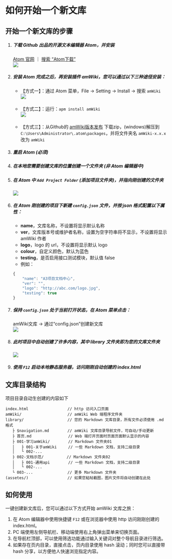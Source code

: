 # 如何开始一个新文库

## 开始一个新文库的步骤

1. ##### 下载 Github 出品的开源文本编辑器 Atom，并安装  
   [Atom 官网](https://atom.io/ "Atom官网") ｜ [搜索 “Atom下载”](https://www.baidu.com/s?wd=atom%E4%B8%8B%E8%BD%BD)  
   ![](https://amwiki.xf09.net/docs/assets/001.tiny/02-0e63f48d.png)

2. ##### 安装 Atom 完成之后，再安装插件 amWiki，您可以通过以下三种途径安装：
    - 【方式一】：通过 Atom 菜单，File -> Setting -> Install -> 搜索 `amWiki`  
      ![](https://amwiki.xf09.net/docs/assets/001.tiny/02-ec2b10b3.png)  
      <br>
    - 【方式二】：运行：`apm install amWiki`  
      ![](https://amwiki.xf09.net/docs/assets/001.tiny/02-37a29814.png)  
      <br>
    - 【方式三】：从Github的 [amWiki版本发布](https://github.com/TevinLi/amWiki/releases) 下载zip，(windows)解压到 `C:\Users\Administrator\.atom\packages`，并将文件夹名 `amWiki-x.x.x` 改为 `amWiki`

3. ##### 重启 Atom (必须)

4. ##### 在本地您需要创建文库的位置创建一个文件夹 (非 Atom 编辑器中)

5. ##### 在 Atom 中 `Add Project Folder` (添加项目文件夹)，并指向刚创建的文件夹
    ![](https://amwiki.xf09.net/docs/assets/001.tiny/03-7ce48bba.png)

6. ##### 在 Atom 刚创建的项目下新建 `config.json` 文件，并按 json 格式配置以下属性：
    - **name**，文库名称，不设置将显示默认名称
    - **ver**，文库版本号或维护者名称，设置为空字符串将不显示，不设置将显示 amWiki 作者
    - **logo**，logo 的 url，不设置将显示默认 logo
    - **colour**，自定义颜色，默认为蓝色
    - **testing**，是否启用接口测试模块，默认值 false  
    - 例如：
    ```javascript
    {
        "name": "A3项目文档中心",
        "ver": "",
        "logo": "http://abc.com/logo.jpg",
        "testing": true
    }
    ```
7. ##### 保持 `config.json` 处于当前打开状态，在 Atom 菜单点击：

    amWiki文库 -> 通过“config.json”创建新文库  
    ![](https://amwiki.xf09.net/docs/assets/001.tiny/02-78f2030d.png)

8. ##### 此时项目中自动创建了许多内容，其中 library 文件夹即为您的文库文件夹
    ![](https://amwiki.xf09.net/docs/assets/001.tiny/02-d72e59a9.png)

9. ##### 使用 `F12` 启动本地静态服务器，访问刚刚自动创建的 index.html


## 文库目录结构
项目目录自动生创建的内容如下

    index.html                 // http 访问入口页面
    amWiki/                    // amWiki Web 端程序文件夹
    library/                   // 您的 Markdown 文库目录，所有文件必须使用 .md 格式
       ├ $navigation.md        // amWiki 文库目录导航文件，可自动/手动更新
       ├ 首页.md                // Web 端打开页面时页面页面默认显示的内容
       ├ 001-学习amWiki/        // Markdown 文件夹01
       │   ├ 001-关于amWiki     // 一些 Markdown 文档，支持二级目录
       │   └ 002-...
       ├ 002-文档示范/          // Markdown 文件夹02
       │   ├ 001-通用api        // 一些 Markdown 文档，支持二级目录
       │   └ 002-...
       └ 003-...               // 更多 Markdown 文件夹
    (assetes/)                 // 如果您粘帖截图，图片文件将自动创建在此处


## 如何使用
一键创建新文库后，您可以通过以下方式开始 amWiki 文库之旅：

1. 在 Atom 编辑器中使用快捷键 `F12` 或在浏览器中使用 http 访问刚刚创建的 index.html。
2. PC 端使用左侧导航栏、移动端使用右上角弹出菜单来切换页面。
3. 在导航栏顶部，可以使用筛选功能通过输入关键词对整个导航目录进行筛选。
4. 如果存在页内目录，直接点击，页内目录使用 hash 滚动；同时您可以直接带 hash 分享，以方便他人快速浏览指定内容。
